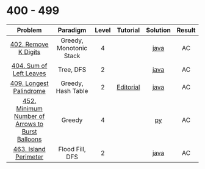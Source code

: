 # 400 - 499

|                                                           Problem                                                            |        Paradigm         | Level |                                 Tutorial                                 |                         Solution                          | Result |
| :--------------------------------------------------------------------------------------------------------------------------: | :---------------------: | :---: | :----------------------------------------------------------------------: | :-------------------------------------------------------: | :----: |
|                            [402. Remove K Digits](https://leetcode.com/problems/remove-k-digits/)                            | Greedy, Monotonic Stack |   4   |                                                                          |            [java](./402_Remove_K_Digits.java)             |   AC   |
|                         [404. Sum of Left Leaves](https://leetcode.com/problems/sum-of-left-leaves/)                         |        Tree, DFS        |   2   |                                                                          |           [java](./404_Sum_of_Left_Leaves.java)           |   AC   |
|                         [409. Longest Palindrome](https://leetcode.com/problems/longest-palindrome/)                         |   Greedy, Hash Table    |   2   | [Editorial](https://leetcode.com/problems/longest-palindrome/editorial/) |           [java](./409_Longest_Palindrome.java)           |   AC   |
| [452. Minimum Number of Arrows to Burst Balloons](https://leetcode.com/problems/minimum-number-of-arrows-to-burst-balloons/) |         Greedy          |   4   |                                                                          | [py](./452_Minimum_Number_of_Arrows_to_Burst_Balloons.py) |   AC   |
|                           [463. Island Perimeter](https://leetcode.com/problems/island-perimeter/)                           |     Flood Fill, DFS     |   2   |                                                                          |            [java](./463_Island_Perimeter.java)            |   AC   |
